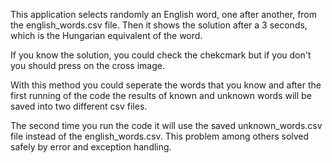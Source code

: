 This application selects randomly an English word, one after another, from the english_words.csv file. Then it shows the solution after a 3 seconds, which is the Hungarian equivalent of the word.

If you know the solution, you could check the chekcmark but if you don't you should press on the cross image.

With this method you could seperate the words that you know and after the first running of the code the results of known and unknown words will be saved into two different csv files.

The second time you run the code it will use the saved unknown_words.csv file instead of the english_words.csv. This problem among others solved safely by error and exception handling.
